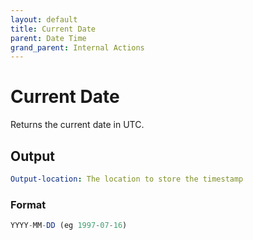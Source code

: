 ```yaml
---
layout: default
title: Current Date
parent: Date Time
grand_parent: Internal Actions
---
```

# Current Date
Returns the current date in UTC.

## Output
```yaml
Output-location: The location to store the timestamp
```

### Format
```js
YYYY-MM-DD (eg 1997-07-16)
```
